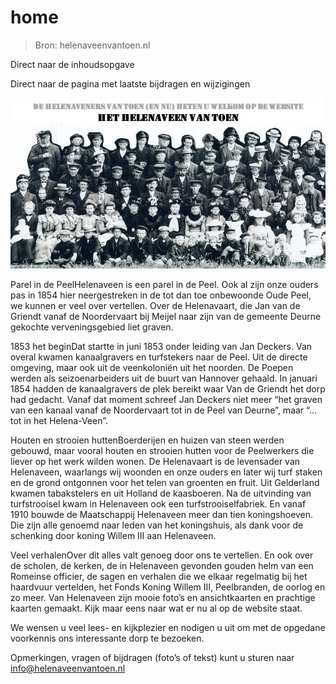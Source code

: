 # home

> Bron: helenaveenvantoen.nl

Direct naar de inhoudsopgave

Direct naar de pagina met laatste bijdragen en wijzigingen

![](images/home/kop_startpagina_2.jpg)

Parel in de PeelHelenaveen is een parel in de Peel. Ook al zijn onze ouders pas in 1854 hier neergestreken in de tot dan toe onbewoonde Oude Peel, we kunnen er veel over vertellen. Over de Helenavaart, die Jan van de Griendt vanaf de Noordervaart bij Meijel naar zijn van de gemeente Deurne gekochte verveningsgebied liet graven.

1853 het beginDat startte in juni 1853 onder leiding van Jan Deckers. Van overal kwamen kanaalgravers en turfstekers naar de Peel. Uit de directe omgeving, maar ook uit de veenkoloniën uit het noorden. De Poepen werden als seizoenarbeiders uit de buurt van Hannover gehaald. In januari 1854 hadden de kanaalgravers de plek bereikt waar Van de Griendt het dorp had gedacht. Vanaf dat moment schreef Jan Deckers niet meer “het graven van een kanaal vanaf de Noordervaart tot in de Peel van Deurne”, maar “… tot in het Helena-Veen”.

Houten en strooien huttenBoerderijen en huizen van steen werden gebouwd, maar vooral houten en strooien hutten voor de Peelwerkers die liever op het werk wilden wonen. De Helenavaart is de levensader van Helenaveen, waarlangs wij woonden en onze ouders en later wij turf staken en de grond ontgonnen voor het telen van groenten en fruit. Uit Gelderland kwamen tabakstelers en uit Holland de kaasboeren. Na de uitvinding van turfstrooisel kwam in Helenaveen ook een turfstrooiselfabriek. En vanaf 1910 bouwde de Maatschappij Helenaveen meer dan tien koningshoeven. Die zijn alle genoemd naar leden van het koningshuis, als dank voor de schenking door koning Willem III aan Helenaveen.

Veel verhalenOver dit alles valt genoeg door ons te vertellen. En ook over de scholen, de kerken, de in Helenaveen gevonden gouden helm van een Romeinse officier, de sagen en verhalen die we elkaar regelmatig bij het haardvuur vertelden, het Fonds Koning Willem III, Peelbranden, de oorlog en zo meer. Van Helenaveen zijn mooie foto’s en ansichtkaarten en prachtige kaarten gemaakt. Kijk maar eens naar wat er nu al op de website staat.

We wensen u veel lees- en kijkplezier en nodigen u uit om met de opgedane voorkennis ons interessante dorp te bezoeken.

Opmerkingen, vragen of bijdragen (foto’s of tekst) kunt u sturen naar info@helenaveenvantoen.nl
